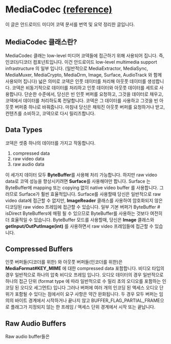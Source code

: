# MediaCodec [(reference)](https://developer.android.com/reference/android/media/MediaCodec)
이 글은 안드로이드 미디어 코덱 문서를 번역 및 요약 정리한 글입니다. 

## MediaCodec 클래스란?

MediaCodec 클래는 low-level 미디어 코덱들에 접근하기 위해 사용되어 집니다. 즉, 인코더/디코더 컴포넌트입니다. 
이건 안드로이드 low-level multimedia support infrastructure 의 일부 입니다. 
(일반적으로 MediaExtractor, MediaSync, MediaMuxer, MediaCrypto, MediaDrm, Image, Surface, AudioTrack 와 함께 사용되어 집니다)
넓은 의미로 코덱은 인풋 데이터를 처리해 아웃풋 데이터를 생성합니다. 코덱은 비동기적으로 데이터를 처리하고 인풋 데이터와 아웃풋 데이터를 세트로 사용합니다. 
단순한 수준에서, 당신은 빈 인풋 버퍼를 요청하고, 그것을 데이터로 채우고, 코덱에서 데이터를 처리하도록 전달합니다. 
코덱은 그 데이터를 사용하고 그것을 빈 아웃풋 버퍼중 하나로 바꿔줍니다. 마침내 당신은 채워진 아웃풋 버퍼를 요청하거나 받고, 컨텐츠를 소비하고, 코덱으로 다시 릴리즈합니다.

## Data Types
코덱은 셋중 하나의 데이터를 가지고 작동합니다. 
1. compressed data
2. raw video data
3. raw audio data

이 세가지 데이터 모두 **ByteBuffer**를 사용해 처리 가능합니다. 하지만 raw video data로 코덱 성능을 향상시키려면 **Surface**를 사용해야만 합니다.
Surface 는 ByteBuffer에 mapping 또는 copying 없이 native video buffer 를 사용합니다. 그러므로 Surface가 훨씬 효율적입니다. 
Surface를 사용할때 당신은 일반적으로 raw video data에 접근할 수 없지만, 
**ImageReader** 클래스를 사용하여 암호화되지 않은 디코딩된 raw video 프레임에 접근할 수 있습니다. 
일부 기본 버퍼가 ByteBuffer # isDirect ByteBuffers에 매핑 될 수 있으므로 ByteBuffer를 사용하는 것보다 여전히 더 효율적일 수 있습니다.
ByteBuffer 모드를 사용할때, 당신은 **Image** 클래스와 **getInput/OutPutImage(int)** 를 사용하면서 raw video 프레임들에 접근할 수 있습니다. 

## Compressed Buffers
인풋 버퍼들(디코더를 위한) 와 아웃풋 버퍼들(인코더를 위한)은 **MediaFormat#KEY_MIME** 에 대한 compressed data 포함합니다. 
비디오 타입의 경우 일반적으로 하나의 압축 비디오 프레임 입니다. 
오디오 데이터의 경우 일반적으로 하나의 접근 단위 (format type 에 따라 일반적으로 수 밀리 초의 오디오를 포함하는 인코딩 된 오디오 세그먼트) 입니다 
그러나 버퍼에 여러 개의 인코딩 된 액세스 오디오 단위가 포함될 수 있다는 점에서이 요구 사항은 약간 완화됩니다.
두 경우 모두 버퍼는 임의의 바이트 경계에서 시작하거나 끝나지 않고 
BUFFER_FLAG_PARTIAL_FRAME으로 플래그가 지정되지 않는 한 프레임 / 액세스 단위 경계에서 시작 또는 끝납니다.

## Raw Audio Buffers
Raw audio buffer들은 



